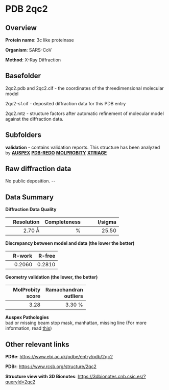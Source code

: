 # PDB 2qc2

## Overview

**Protein name**: 3c like proteinase

**Organism**: SARS-CoV

**Method**: X-Ray Diffraction

## Basefolder

2qc2.pdb and 2qc2.cif - the coordinates of the threedimensional molecular model

2qc2-sf.cif - deposited diffraction data for this PDB entry

2qc2.mtz - structure factors after automatic refinement of molecular model against the diffraction data.

## Subfolders





**validation** - contains validation reports. This structure has been analyzed by [**AUSPEX**](https://github.com/thorn-lab/coronavirus_structural_task_force/tree/master/pdb/3c_like_proteinase/SARS-CoV/2qc2/validation/auspex) [**PDB-REDO**](https://github.com/thorn-lab/coronavirus_structural_task_force/tree/master/pdb/3c_like_proteinase/SARS-CoV/2qc2/validation/pdb-redo) [**MOLPROBITY**](https://github.com/thorn-lab/coronavirus_structural_task_force/tree/master/pdb/3c_like_proteinase/SARS-CoV/2qc2/validation/molprobity) [**XTRIAGE**](https://github.com/thorn-lab/coronavirus_structural_task_force/blob/master/pdb/3c_like_proteinase/SARS-CoV/2qc2/validation/Xtriage_output.log) 

## Raw diffraction data

No public deposition. --<br> 

## Data Summary
**Diffraction Data Quality**

|   | Resolution | Completeness| I/sigma |
|---|-------------:|----------------:|--------------:|
|   |2.70 Å|      %|<img width=50/>25.50|

**Discrepancy between model and data (the lower the better)**

|   | **R-work**| **R-free**   
|---|-------------:|----------------:|           
||  0.2060|  0.2810|

**Geometry validation (the lower, the better)**

|   |**MolProbity<br>score**| **Ramachandran<br>outliers** 
|---|-------------:|----------------:|
||  3.28|  3.30 %|

**Auspex Pathologies**<br> bad or missing beam stop mask, manhattan, missing line (For more information, read [this](https://github.com/thorn-lab/coronavirus_structural_task_force/blob/master/pdb/3c_like_proteinase/SARS-CoV/2qc2/validation/auspex/2qc2_auspex_comments.txt))

 



## Other relevant links 
**PDBe**:  https://www.ebi.ac.uk/pdbe/entry/pdb/2qc2
 
**PDBr**: https://www.rcsb.org/structure/2qc2 

**Structure view with 3D Bionotes**: https://3dbionotes.cnb.csic.es/?queryId=2qc2

